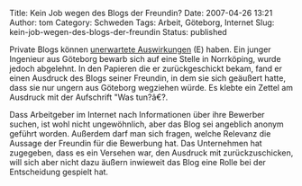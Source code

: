 Title: Kein Job wegen des Blogs der Freundin?
Date: 2007-04-26 13:21
Author: tom
Category: Schweden
Tags: Arbeit, Göteborg, Internet
Slug: kein-job-wegen-des-blogs-der-freundin
Status: published

Private Blogs können [unerwartete
Auswirkungen](http://www.thelocal.se/7120/20070426/) (E) haben. Ein
junger Ingenieur aus Göteborg bewarb sich auf eine Stelle in Norrköping,
wurde jedoch abgelehnt. In den Papieren die er zurückgeschickt bekam,
fand er einen Ausdruck des Blogs seiner Freundin, in dem sie sich
geäußert hatte, dass sie nur ungern aus Göteborg wegziehen würde. Es
klebte ein Zettel am Ausdruck mit der Aufschrift "Was tun?â€?.

Dass Arbeitgeber im Internet nach Informationen über ihre Bewerber
suchen, ist wohl nicht ungewöhnlich, aber das Blog sei angeblich anonym
geführt worden. Außerdem darf man sich fragen, welche Relevanz die
Aussage der Freundin für die Bewerbung hat. Das Unternehmen hat
zugegeben, dass es ein Versehen war, den Ausdruck mit zurückzuschicken,
will sich aber nicht dazu äußern inwieweit das Blog eine Rolle bei der
Entscheidung gespielt hat.


